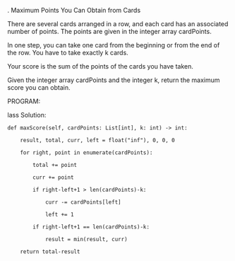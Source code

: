 . Maximum Points You Can Obtain from Cards

There are several cards arranged in a row, and each card has an associated number of points. The points are given in the integer array cardPoints.

In one step, you can take one card from the beginning or from the end of the row. You have to take exactly k cards.

Your score is the sum of the points of the cards you have taken.

Given the integer array cardPoints and the integer k, return the maximum score you can obtain.

PROGRAM:

lass Solution:

    def maxScore(self, cardPoints: List[int], k: int) -> int:
    
        result, total, curr, left = float("inf"), 0, 0, 0
        
        for right, point in enumerate(cardPoints):
        
            total += point
            
            curr += point
            
            if right-left+1 > len(cardPoints)-k:
            
                curr -= cardPoints[left]
                
                left += 1
                
            if right-left+1 == len(cardPoints)-k:
            
                result = min(result, curr)
                
        return total-result

